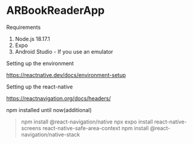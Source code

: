 # ARBookReaderApp

Requirements

1. Node.js 18.17.1
2. Expo
3. Android Studio - If you use an emulator

Setting up the environment

https://reactnative.dev/docs/environment-setup

Setting up the react-native 

https://reactnavigation.org/docs/headers/

npm installed until now(additional)

>npm install @react-navigation/native
>npx expo install react-native-screens react-native-safe-area-context
>npm install @react-navigation/native-stack
